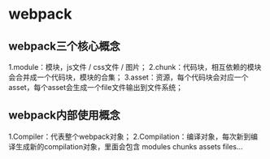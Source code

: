 

# webpack

## webpack三个核心概念
1.module：模块，js文件 / css文件 / 图片；
2.chunk：代码块，相互依赖的模块会合并成一个代码块，模块的合集；
3.asset：资源，每个代码块会对应一个asset，每个asset会生成一个file文件输出到文件系统；

## webpack内部使用概念
1.Compiler：代表整个webpack对象；
2.Compilation：编译对象，每次新到编译生成新的compilation对象，里面会包含 modules chunks assets files...